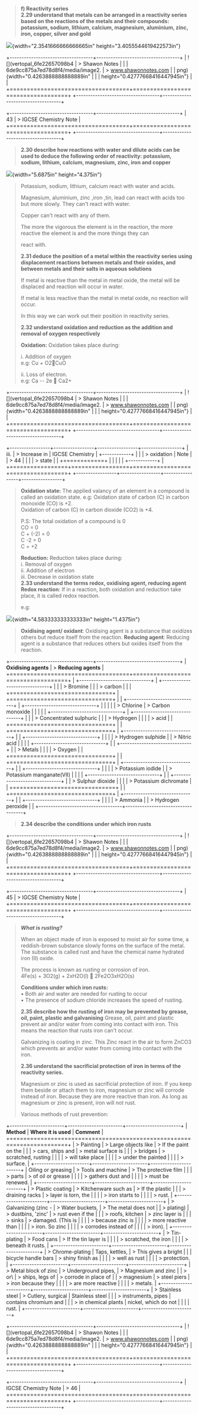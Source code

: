 > **f) Reactivity series**\
> **2.29 understand that metals can be arranged in a reactivity series
> based on the reactions of the metals and their compounds: potassium,
> sodium, lithium, calcium, magnesium, aluminium, zinc, iron, copper,
> silver and gold**

![](../media/image49.png){width="2.3541666666666665in"
height="3.4055544619422573in"}

+-----------------------------------+-----------------------------------+
| ![](vertopal_6fe22657098b4 | > Shawon Notes \| |
| 6de9cc875a7ed78d8f4/media/image2. | > www.shawonnotes.com |
| png){width="0.4263888888888889in" | |
| height="0.42777668416447945in"} | |
+===================================+===================================+
+-----------------------------------+-----------------------------------+

+-----------------------------------+-----------------------------------+
| 43 | > IGCSE Chemistry Note |
+===================================+===================================+
+-----------------------------------+-----------------------------------+

> **2.30 describe how reactions with water and dilute acids can be used
> to deduce the following order of reactivity: potassium, sodium,
> lithium, calcium, magnesium, zinc, iron and copper**

![](../media/image50.png){width="5.6875in"
height="4.375in"}

> Potassium, sodium, lithium, calcium react with water and acids.
>
> Magnesium, aluminium, zinc ,iron ,tin, lead can react with acids too
> but more slowly. They can't react with water.
>
> Copper can't react with any of them.
>
> The more the vigorous the element is in the reaction, the more
> reactive the element is and the more things they can
>
> react with.
>
> **2.31 deduce the position of a metal within the reactivity series
> using displacement reactions between metals and their oxides, and
> between metals and their salts in aqueous solutions**
>
> If metal is reactive than the metal in metal oxide, the metal will be
> displaced and reaction will occur in water.
>
> If metal is less reactive than the metal in metal oxide, no reaction
> will occur.
>
> In this way we can work out their position in reactivity series.
>
> **2.32 understand oxidation and reduction as the addition and removal
> of oxygen respectively**
>
> **Oxidation:** Oxidation takes place during:
>
> i\. Addition of oxygen\
> e.g: Cu + O2CuO
>
> ii\. Loss of electron.\
> e.g: Ca -- 2e  Ca2+

+-----------------------------------+-----------------------------------+
| ![](vertopal_6fe22657098b4 | > Shawon Notes \| |
| 6de9cc875a7ed78d8f4/media/image2. | > www.shawonnotes.com |
| png){width="0.4263888888888889in" | |
| height="0.42777668416447945in"} | |
+===================================+===================================+
+-----------------------------------+-----------------------------------+

+-----------------+-----------------+-----------------+-----------------+
| iii\. | > Increase in | IGCSE Chemistry | +------------+ |
| | > oxidation | Note | | > 44 | |
| | > state | | +============+ |
| | | | +------------+ |
+=================+=================+=================+=================+
+-----------------+-----------------+-----------------+-----------------+

> **Oxidation state:** The applied valancy of an element in a compound
> is called an oxidation state. e.g: Oxidation state of carbon (C) in
> carbon monoxide (CO) is +2.\
> Oxidation of carbon (C) in carbon dioxide (CO2) is +4.
>
> P.S: The total oxidation of a compound is 0\
> CO = 0\
> C + (-2) = 0\
> C -2 = 0\
> C = +2
>
> **Reduction:** Reduction takes place during:\
> i. Removal of oxygen\
> ii. Addition of electron\
> iii. Decrease in oxidation state\
> **2.33 understand the terms redox, oxidising agent, reducing agent**\
> **Redox reaction**: If in a reaction, both oxidation and reduction
> take place, it is called redox reaction.
>
> e.g:

![](../media/image51.png){width="4.583333333333333in"
height="1.4375in"}

> **Oxidising agent/ oxidant**: Oxidising agent is a substance that
> oxidizes others but reduce itself from the reaction. **Reducing
> agent**: Reducing agent is a substance that reduces others but oxides
> itself from the reaction.

+-----------------------------------+-----------------------------------+
| **Oxidising agents** | > **Reducing agents** |
+===================================+===================================+
| +------------------------------+ | +------------------------------+ |
| | > Bromine | | | > carbon | |
| +==============================+ | +==============================+ |
| +------------------------------+ | +------------------------------+ |
| | |
| > Chlorine | > Carbon monoxide |
| | |
| +------------------------------+ | +------------------------------+ |
| | > Concentrated sulphuric | | | > Hydrogen | |
| | > acid | | +==============================+ |
| +==============================+ | +------------------------------+ |
| +------------------------------+ | |
| | > Hydrogen sulphide |
| > Nitric acid | |
| | +------------------------------+ |
| +------------------------------+ | | > Metals | |
| | > Oxygen | | +==============================+ |
| +==============================+ | +------------------------------+ |
| +------------------------------+ | |
| | > Potassium iodide |
| > Potassium manganate(VII) | |
| | +------------------------------+ |
| +------------------------------+ | | > Sulphur dioxide | |
| | > Potassium dichromate | | +==============================+ |
| +==============================+ | +------------------------------+ |
| +------------------------------+ | |
| | > Ammonia |
| > Hydrogen peroxide | |
+-----------------------------------+-----------------------------------+

> **2.34 describe the conditions under which iron rusts**

+-----------------------------------+-----------------------------------+
| ![](vertopal_6fe22657098b4 | > Shawon Notes \| |
| 6de9cc875a7ed78d8f4/media/image2. | > www.shawonnotes.com |
| png){width="0.4263888888888889in" | |
| height="0.42777668416447945in"} | |
+===================================+===================================+
+-----------------------------------+-----------------------------------+

+-----------------------------------+-----------------------------------+
| 45 | > IGCSE Chemistry Note |
+===================================+===================================+
+-----------------------------------+-----------------------------------+

> **_What is rusting?_**
>
> When an object made of iron is exposed to moist air for some time, a
> reddish-brown substance slowly forms on the surface of the metal. The
> substance is called rust and have the chemical name hydrated iron (II)
> oxide.
>
> The process is known as rusting or corrosion of iron.\
> 4Fe(s) + 3O2(g) + 2xH2O(l)  2Fe2O3xH2O(s)
>
> **Conditions under which iron rusts:**\
> • Both air and water are needed for rusting to occur\
> • The presence of sodium chloride increases the speed of rusting.
>
> **2.35 describe how the rusting of iron may be prevented by grease,
> oil, paint, plastic and galvanising** Grease, oil, paint and plastic
> prevent air and/or water from coming into contact with iron. This
> means the reaction that rusts iron can\'t occur.
>
> Galvanizing is coating in zinc. This Zinc react in the air to form
> ZnCO3 which prevents air and/or water from coming into contact with
> the iron.
>
> **2.36 understand the sacrificial protection of iron in terms of the
> reactivity series.**
>
> Magnesium or zinc is used as sacrificial protection of iron. If you
> keep them beside or attach them to iron, magnesium or zinc will
> corrode instead of iron. Because they are more reactive than iron. As
> long as magnesium or zinc is present, iron will not rust.
>
> Various methods of rust prevention:

+-----------------------+-----------------------+-----------------------+
| **Method** | **Where it is used** | **Comment** |
+=======================+=======================+=======================+
| > Painting | > Large objects like | > If the paint on the |
| | > cars, ships and | > metal surface is |
| | > bridges | > scratched, rusting |
| | | > will take place |
| | | > under the painted |
| | | > surface. |
+-----------------------+-----------------------+-----------------------+
| Oiling or greasing | > Tools and machine | > The protective film |
| | > parts | > of oil or grease |
| | | > gathers dust and |
| | | > must be renewed. |
+-----------------------+-----------------------+-----------------------+
| > Plastic coating | > Kitchenware such as | > If the plastic |
| | > draining racks | > layer is torn, the |
| | | > iron starts to |
| | | > rust. |
+-----------------------+-----------------------+-----------------------+
| > Galvanizing (zinc - | > Water buckets, | > The metal does not |
| > plating) | > dustbins, 'zinc' | > rust even if the |
| | > roofs, kitchen | > zinc layer is |
| | > sinks | > damaged. (This is |
| | | > because zinc is |
| | | > more reactive than |
| | | > iron. So zinc |
| | | > corrodes instead of |
| | | > iron). |
+-----------------------+-----------------------+-----------------------+
| > Tin-plating | > Food cans | > If the tin layer is |
| | | > scratched, the iron |
| | | > beneath it rusts. |
+-----------------------+-----------------------+-----------------------+
| > Chrome-plating | Taps, kettles, | > This gives a bright |
| | bicycle handle bars | > shiny finish as |
| | | > well as rust |
| | | > protection. |
+-----------------------+-----------------------+-----------------------+
| > Metal block of zinc | > Underground pipes, | > Magnesium and zinc |
| > or\ | > ships, legs of | > corrode in place of |
| > magnesium | > steel piers | > iron because they |
| | | > are more reactive |
| | | > metals. |
+-----------------------+-----------------------+-----------------------+
| > Stainless steel | > Cutlery, surgical | Stainless steel |
| | > instruments, pipes | contains chromium and |
| | > in chemical plants | nickel, which do not |
| | | rust. |
+-----------------------+-----------------------+-----------------------+

+-----------------------------------+-----------------------------------+
| ![](vertopal_6fe22657098b4 | > Shawon Notes \| |
| 6de9cc875a7ed78d8f4/media/image2. | > www.shawonnotes.com |
| png){width="0.4263888888888889in" | |
| height="0.42777668416447945in"} | |
+===================================+===================================+
+-----------------------------------+-----------------------------------+

+-----------------------------------+-----------------------------------+
| IGCSE Chemistry Note | > 46 |
+===================================+===================================+
+-----------------------------------+-----------------------------------+
